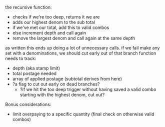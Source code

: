 the recursive function:
- checks if we're too deep, returns it we are
- adds our highest denom to the sub total
 - if we've met our total, add this to valid combos
 - else increment depth and call again
- remove the largest denom and call again at the same depth

as written this ends up doing a lot of unnecessary calls. if we fail make any set with a denominations, we should cut early out of that branch
function needs to track:
- depth (aka stamp limit)
- total postage needed
- array of applied postage (subtotal derives from here)
- ?a flag to cut out early on dead branches?
  - ?if we hit the too deep trigger without having saved a valid combo starting with the highest denom, cut out?

Bonus considerations:
  - limit overpaying to a specific quantity (final check on otherwise valid combos)
